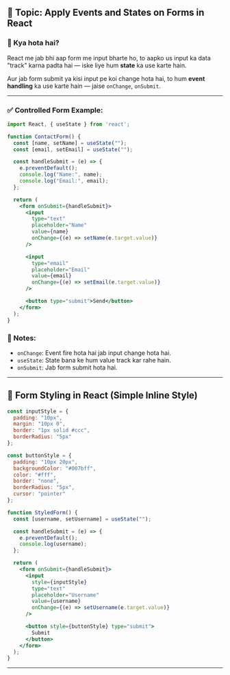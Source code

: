 ## 🧠 Topic: Apply Events and States on Forms in React

### 🤔 Kya hota hai?

React me jab bhi aap form me input bharte ho, to aapko us input ka data "track" karna padta hai — iske liye hum **state** ka use karte hain.

Aur jab form submit ya kisi input pe koi change hota hai, to hum **event handling** ka use karte hain — jaise `onChange`, `onSubmit`.

---

### ✅ Controlled Form Example:

```jsx
import React, { useState } from 'react';

function ContactForm() {
  const [name, setName] = useState("");
  const [email, setEmail] = useState("");

  const handleSubmit = (e) => {
    e.preventDefault();
    console.log("Name:", name);
    console.log("Email:", email);
  };

  return (
    <form onSubmit={handleSubmit}>
      <input 
        type="text"
        placeholder="Name"
        value={name}
        onChange={(e) => setName(e.target.value)}
      />

      <input 
        type="email"
        placeholder="Email"
        value={email}
        onChange={(e) => setEmail(e.target.value)}
      />

      <button type="submit">Send</button>
    </form>
  );
}
```

### 🧾 Notes:
- `onChange`: Event fire hota hai jab input change hota hai.
- `useState`: State bana ke hum value track kar rahe hain.
- `onSubmit`: Jab form submit hota hai.

---

## 🎨 Form Styling in React (Simple Inline Style)

```jsx
const inputStyle = {
  padding: "10px",
  margin: "10px 0",
  border: "1px solid #ccc",
  borderRadius: "5px"
};

const buttonStyle = {
  padding: "10px 20px",
  backgroundColor: "#007bff",
  color: "#fff",
  border: "none",
  borderRadius: "5px",
  cursor: "pointer"
};

function StyledForm() {
  const [username, setUsername] = useState("");

  const handleSubmit = (e) => {
    e.preventDefault();
    console.log(username);
  };

  return (
    <form onSubmit={handleSubmit}>
      <input
        style={inputStyle}
        type="text"
        placeholder="Username"
        value={username}
        onChange={(e) => setUsername(e.target.value)}
      />

      <button style={buttonStyle} type="submit">
        Submit
      </button>
    </form>
  );
}
```

---
